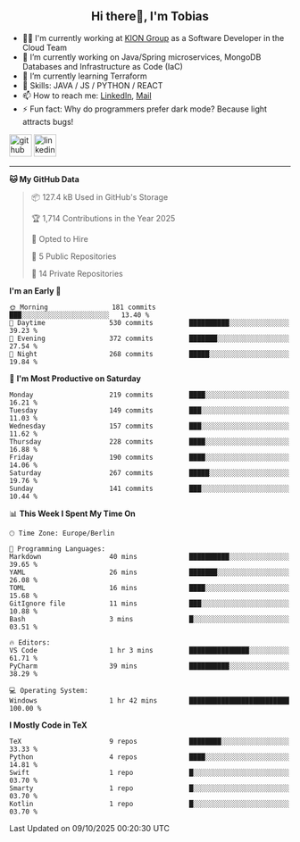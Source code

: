 <h2 align="center">Hi there👋, I'm Tobias</h2>

- 🧑‍💼 I'm currently working at [KION Group](https://www.kiongroup.com/) as a Software Developer in the Cloud Team
- 🔭 I’m currently working on Java/Spring microservices, MongoDB Databases and Infrastructure as Code (IaC)
- 🌱 I’m currently learning Terraform
- 💪 Skills: JAVA / JS / PYTHON / REACT
- 📫 How to reach me: [LinkedIn](https://www.linkedin.com/in/tgoetz), [Mail](mailto:mail@tobiasgoetz.com) 
- ⚡ Fun fact: Why do programmers prefer dark mode? Because light attracts bugs!

[<img src='https://cdn.jsdelivr.net/npm/simple-icons@3.0.1/icons/github.svg' alt='github' height='40'>](https://github.com/TobiasGoetz)  [<img src='https://cdn.jsdelivr.net/npm/simple-icons@3.0.1/icons/linkedin.svg' alt='linkedin' height='40'>](https://www.linkedin.com/in/tgoetz/)  

---

<!--START_SECTION:waka-->
**🐱 My GitHub Data** 

> 📦 127.4 kB Used in GitHub's Storage 
 > 
> 🏆 1,714 Contributions in the Year 2025
 > 
> 💼 Opted to Hire
 > 
> 📜 5 Public Repositories 
 > 
> 🔑 14 Private Repositories 
 > 
**I'm an Early 🐤** 

```text
🌞 Morning                181 commits         ███░░░░░░░░░░░░░░░░░░░░░░   13.40 % 
🌆 Daytime                530 commits         ██████████░░░░░░░░░░░░░░░   39.23 % 
🌃 Evening                372 commits         ███████░░░░░░░░░░░░░░░░░░   27.54 % 
🌙 Night                  268 commits         █████░░░░░░░░░░░░░░░░░░░░   19.84 % 
```
📅 **I'm Most Productive on Saturday** 

```text
Monday                   219 commits         ████░░░░░░░░░░░░░░░░░░░░░   16.21 % 
Tuesday                  149 commits         ███░░░░░░░░░░░░░░░░░░░░░░   11.03 % 
Wednesday                157 commits         ███░░░░░░░░░░░░░░░░░░░░░░   11.62 % 
Thursday                 228 commits         ████░░░░░░░░░░░░░░░░░░░░░   16.88 % 
Friday                   190 commits         ████░░░░░░░░░░░░░░░░░░░░░   14.06 % 
Saturday                 267 commits         █████░░░░░░░░░░░░░░░░░░░░   19.76 % 
Sunday                   141 commits         ███░░░░░░░░░░░░░░░░░░░░░░   10.44 % 
```


📊 **This Week I Spent My Time On** 

```text
🕑︎ Time Zone: Europe/Berlin

💬 Programming Languages: 
Markdown                 40 mins             ██████████░░░░░░░░░░░░░░░   39.65 % 
YAML                     26 mins             ███████░░░░░░░░░░░░░░░░░░   26.08 % 
TOML                     16 mins             ████░░░░░░░░░░░░░░░░░░░░░   15.68 % 
GitIgnore file           11 mins             ███░░░░░░░░░░░░░░░░░░░░░░   10.88 % 
Bash                     3 mins              █░░░░░░░░░░░░░░░░░░░░░░░░   03.51 % 

🔥 Editors: 
VS Code                  1 hr 3 mins         ███████████████░░░░░░░░░░   61.71 % 
PyCharm                  39 mins             ██████████░░░░░░░░░░░░░░░   38.29 % 

💻 Operating System: 
Windows                  1 hr 42 mins        █████████████████████████   100.00 % 
```

**I Mostly Code in TeX** 

```text
TeX                      9 repos             ████████░░░░░░░░░░░░░░░░░   33.33 % 
Python                   4 repos             ████░░░░░░░░░░░░░░░░░░░░░   14.81 % 
Swift                    1 repo              █░░░░░░░░░░░░░░░░░░░░░░░░   03.70 % 
Smarty                   1 repo              █░░░░░░░░░░░░░░░░░░░░░░░░   03.70 % 
Kotlin                   1 repo              █░░░░░░░░░░░░░░░░░░░░░░░░   03.70 % 
```




 Last Updated on 09/10/2025 00:20:30 UTC
<!--END_SECTION:waka-->
